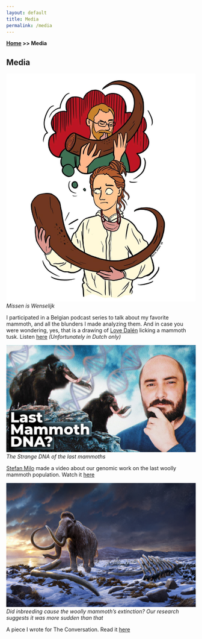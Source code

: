 ```yaml
---
layout: default
title: Media
permalink: /media
---
```

**[Home](/) >> Media**

## Media
<div class="media-section">
    <div class="media-item">
        <img src="/assets/img/misseniswenselijk.jpeg" alt="Thumbnail of Missen is Wenselijk podcast" />
        <div class="media-description">
            <em>Missen is Wenselijk</em><br />
            <p>
            I participated in a Belgian podcast series to talk about my favorite mammoth, and all the blunders I made analyzing them. And in case you were wondering, yes, that is a drawing of <a href="https://palaeogenetics.com/people/36-2/">Love Dalén</a> licking a mammoth tusk. Listen <a href="https://open.spotify.com/episode/7gRzCjwYNoh1avlfssWZcN?si=qDOjm8pxSGutglACClwS2A">here</a> <em>(Unfortunately in Dutch only)</em>
            </p>    </div>
    </div>
</div>

<div class="media-section">
    <div class="media-item">
        <img src="/assets/img/thumbnail_lastmammoth.jpg" alt="Thumbnail of Woolly Mammoth Video" />
        <div class="media-description">
            <em>The Strange DNA of the last mammoths</em><br />
            <p><a href="https://www.stefanmilo.com/">Stefan Milo</a> made a video about our genomic work on the last woolly mammoth population. Watch it <a href="https://www.youtube.com/watch?v=mf1HWjUJPZM">here</a></p>
        </div>
    </div>
</div>

<div class="media-section">
    <div class="media-item">
        <img src="/assets/img/LastWrangelMammoth.jpg" alt="Thumbnail of The Conversation article" />
        <div class="media-description">
            <em>Did inbreeding cause the woolly mammoth’s extinction? Our research suggests it was more sudden than that</em><br />
            <p>A piece I wrote for The Conversation. Read it <a href="https://theconversation.com/did-inbreeding-cause-the-woolly-mammoths-extinction-our-research-suggests-it-was-more-sudden-than-that-233119">here</a> </p>
        </div>
    </div>
</div>

